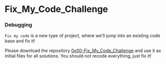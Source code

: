 # Fix_My_Code_Challenge
### Debugging

`Fix my code` is a new type of project, where we’ll jump into an existing code base and fix it!

Please download the repository [0x00-Fix_My_Code_Challenge](https://github.com/holbertonschool/0x00-Fix_My_Code_Challenge) and use it as initial files for all solutions.
You should not recode everything, just fix it!
